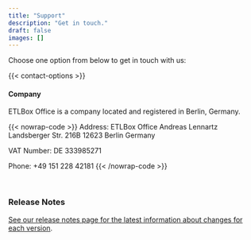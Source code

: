 ```yaml
---
title: "Support"
description: "Get in touch."
draft: false
images: []
---
```


Choose one option from below to get in touch with us:

{{< contact-options >}}

#### Company 

ETLBox Office is a company located and registered in Berlin, Germany.

{{< nowrap-code >}}
Address: ETLBox Office Andreas Lennartz 
Landsberger Str. 216B
12623 Berlin 
Germany

VAT Number: DE 333985271

Phone: +49 151 228 42181 
{{< /nowrap-code >}}

<br/>

### Release Notes

[See our release notes page for the latest information about changes for each version](/support/release-notes/).